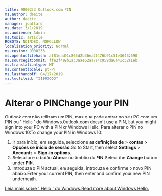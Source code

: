 ```yaml
---
title: 9000233 Outlook.com PIN
ms.author: daeite
author: daeite
manager: joallard
ms.date: 3/1/2019
ms.audience: Admin
ms.topic: article
ROBOTS: NOINDEX, NOFOLLOW
localization_priority: Normal
ms.custom: 9000233
ms.openlocfilehash: af81ead91c865d2b36ea20476b91c51e36452690
ms.sourcegitcommit: ffe2f489b1ac3aae62aa784c959da6a41c3261eb
ms.translationtype: MT
ms.contentlocale: pt-PT
ms.lasthandoff: 04/17/2019
ms.locfileid: "31903603"
---
```

# <a name="change-your-pin"></a><span data-ttu-id="e4a42-102">Alterar o PIN</span><span class="sxs-lookup"><span data-stu-id="e4a42-102">Change your PIN</span></span>

<span data-ttu-id="e4a42-103">Outlook.com não utilizam um PIN, mas que pode entrar no seu PC com um PIN ou ' Hello ' do Windows.</span><span class="sxs-lookup"><span data-stu-id="e4a42-103">Outlook.com doesn't use a PIN, but you might sign into your PC with a PIN or Windows Hello.</span></span> <span data-ttu-id="e4a42-104">Para alterar o PIN no Windows 10:</span><span class="sxs-lookup"><span data-stu-id="e4a42-104">To change your PIN in Windows 10:</span></span>

1. <span data-ttu-id="e4a42-105">Ir para início, em seguida, seleccione **as definições de** > **contas** > **Opções de início de sessão**.</span><span class="sxs-lookup"><span data-stu-id="e4a42-105">Go to Start, then select **Settings** > **Accounts** > **Sign-in options**.</span></span>
2. <span data-ttu-id="e4a42-106">Seleccione o botão **Alterar** no âmbito do **PIN**.</span><span class="sxs-lookup"><span data-stu-id="e4a42-106">Select the **Change** button under **PIN**.</span></span>
3. <span data-ttu-id="e4a42-107">Introduza o PIN actual, em seguida, introduza e confirme o novo PIN abaixo.</span><span class="sxs-lookup"><span data-stu-id="e4a42-107">Enter your current PIN, then enter and confirm your new PIN underneath.</span></span>

[<span data-ttu-id="e4a42-108">Leia mais sobre ' Hello ' do Windows.</span><span class="sxs-lookup"><span data-stu-id="e4a42-108">Read more about Windows Hello.</span></span>](https://support.microsoft.com/help/17215/)